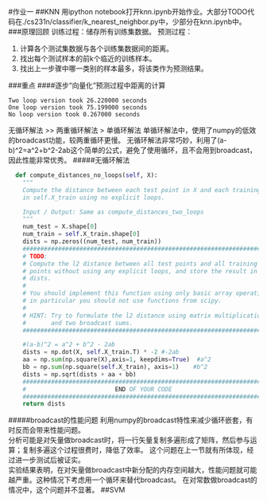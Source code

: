 #作业一
##KNN
用ipython notebook打开knn.ipynb开始作业。大部分TODO代码在./cs231n/classifier/k_nearest_neighbor.py中，少部分在knn.ipynb中。
###原理回顾
训练过程：储存所有训练集数据。
预测过程：

1. 计算各个测试集数据与各个训练集数据间的距离。
2. 找出每个测试样本的前k个临近的训练样本。
3. 找出上一步骤中哪一类别的样本最多，将该类作为预测结果。

###重点
####逐步“向量化”预测过程中距离的计算
```
Two loop version took 26.220000 seconds
One loop version took 75.199000 seconds
No loop version took 0.267000 seconds
```
无循环解法 >> 两重循环解法 > 单循环解法
单循环解法中，使用了numpy的低效的broadcast功能，较两重循环更慢。
无循环解法非常巧妙，利用了(a-b)^2=a^2+b^2-2ab这个简单的公式，避免了使用循环，且不会用到broadcast，因此性能非常优秀。
#####无循环解法
```python
  def compute_distances_no_loops(self, X):
    """
    Compute the distance between each test point in X and each training point
    in self.X_train using no explicit loops.

    Input / Output: Same as compute_distances_two_loops
    """
    num_test = X.shape[0]
    num_train = self.X_train.shape[0]
    dists = np.zeros((num_test, num_train)) 
    #########################################################################
    # TODO:                                                                 #
    # Compute the l2 distance between all test points and all training      #
    # points without using any explicit loops, and store the result in      #
    # dists.                                                                #
    #                                                                       #
    # You should implement this function using only basic array operations; #
    # in particular you should not use functions from scipy.                #
    #                                                                       #
    # HINT: Try to formulate the l2 distance using matrix multiplication    #
    #       and two broadcast sums.                                         #
    #########################################################################

    #(a-b)^2 = a^2 + b^2 - 2ab
    dists = np.dot(X, self.X_train.T) * -2 #-2ab
    aa = np.sum(np.square(X),axis=1, keepdims=True)  #a^2
    bb = np.sum(np.square(self.X_train), axis=1)    #b^2
    dists = np.sqrt(dists + aa + bb)
    #########################################################################
    #                         END OF YOUR CODE                              #
    #########################################################################
    return dists
```
#####broadcast的性能问题
利用numpy的broadcast特性来减少循环嵌套，有时反而会带来性能问题。  
分析可能是对矢量做broadcast时，将一行矢量复制多遍形成了矩阵，然后参与运算；复制多遍这个过程很费时，降低了效率。
这个问题在上一节就有所体现，经过进一步测试后被证实。  
实验结果表明，在对矢量做broadcast中新分配的内存空间越大，性能问题就可能越严重。这种情况下考虑用一个循环来替代broadcast。
在对常数做broadcast的情况中，这个问题并不显著。
##SVM
